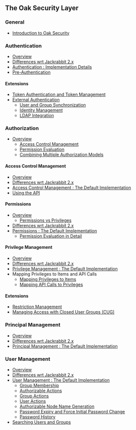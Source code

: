 <!--
   Licensed to the Apache Software Foundation (ASF) under one or more
   contributor license agreements.  See the NOTICE file distributed with
   this work for additional information regarding copyright ownership.
   The ASF licenses this file to You under the Apache License, Version 2.0
   (the "License"); you may not use this file except in compliance with
   the License.  You may obtain a copy of the License at

       http://www.apache.org/licenses/LICENSE-2.0

   Unless required by applicable law or agreed to in writing, software
   distributed under the License is distributed on an "AS IS" BASIS,
   WITHOUT WARRANTIES OR CONDITIONS OF ANY KIND, either express or implied.
   See the License for the specific language governing permissions and
   limitations under the License.
  -->

The Oak Security Layer
--------------------------------------------------------------------------------

### General

 * [Introduction to Oak Security](introduction.html)

### Authentication

 * [Overview](authentication.html)
 * [Differences wrt Jackrabbit 2.x](authentication/differences.html)
 * [Authentication : Implementation Details](authentication/default.html)
 * [Pre-Authentication](authentication/preauthentication.html)
 
#### Extensions
 
 * [Token Authentication and Token Management](authentication/tokenmanagement.html)
 * [External Authentication](authentication/externalloginmodule.html)
     * [User and Group Synchronization](authentication/usersync.html)
     * [Identity Management](authentication/identitymanagement.html)
     * [LDAP Integration](authentication/ldap.html)

### Authorization

 * [Overview](authorization.html)
     * [Access Control Management](accesscontrol.html)
     * [Permission Evaluation](permission.html)
     * [Combining Multiple Authorization Models](authorization/composite.html)
  
#### Access Control Management

 * [Overview](accesscontrol.html)
 * [Differences wrt Jackrabbit 2.x](accesscontrol/differences.html)
 * [Access Control Management : The Default Implementation](accesscontrol/default.html)
 * [Using the API](accesscontrol/editing.html)

#### Permissions

 * [Overview](permission.html)
    * [Permissions vs Privileges](permission/permissionsandprivileges.html)
 * [Differences wrt Jackrabbit 2.x](permission/differences.html)
 * [Permissions : The Default Implementation](permission/default.html)
    * [Permission Evaluation in Detail](permission/evaluation.html)
    
#### Privilege Management

 * [Overview](privilege.html)
 * [Differences wrt Jackrabbit 2.x](privilege/differences.html)
 * [Privilege Management : The Default Implementation](privilege/default.html)
 * Mapping Privileges to Items and API Calls
    * [Mapping Privileges to Items](privilege/mappingtoitems.html)
    * [Mapping API Calls to Privileges](privilege/mappingtoprivileges.html)

#### Extensions

 * [Restriction Management](authorization/restriction.html)
 * [Managing Access with Closed User Groups (CUG)](authorization/cug.html)

### Principal Management

 * [Overview](principal.html)
 * [Differences wrt Jackrabbit 2.x](principal/differences.html)
 * [Principal Management : The Default Implementation](principal.html#default_implementation)

### User Management

 * [Overview](user.html)
 * [Differences wrt Jackrabbit 2.x](user/differences.html)
 * [User Management : The Default Implementation](user/default.html)
    * [Group Membership](user/membership.html)
    * [Authorizable Actions](user/authorizableaction.html)
    * [Group Actions](user/groupaction.html)
    * [User Actions](user/useraction.html)
    * [Authorizable Node Name Generation](user/authorizablenodename.html)
    * [Password Expiry and Force Initial Password Change](user/expiry.html)
    * [Password History](user/history.html) 
 * [Searching Users and Groups](user/query.html)
